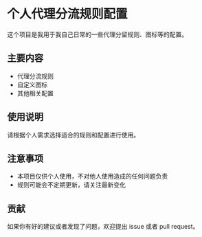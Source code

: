 # 个人代理分流规则配置

这个项目是我用于我自己日常的一些代理分留规则、图标等的配置。

## 主要内容

- 代理分流规则
- 自定义图标
- 其他相关配置

## 使用说明

请根据个人需求选择适合的规则和配置进行使用。

## 注意事项

- 本项目仅供个人使用，不对他人使用造成的任何问题负责
- 规则可能会不定期更新，请关注最新变化

## 贡献

如果你有好的建议或者发现了问题，欢迎提出 issue 或者 pull request。
